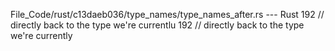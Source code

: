 File_Code/rust/c13daeb036/type_names/type_names_after.rs --- Rust
192             // directly back to the type we're currentlu                                                                                                 192             // directly back to the type we're currently

